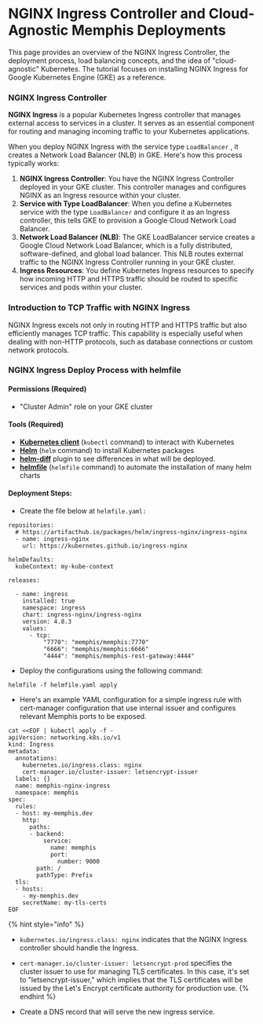 # NGINX Ingress Controller and Cloud-Agnostic Memphis Deployments

This page provides an overview of the NGINX Ingress Controller, the deployment process, load balancing concepts, and the idea of "cloud-agnostic" Kubernetes. The tutorial focuses on installing NGINX Ingress for Google Kubernetes Engine (GKE) as a reference.

### NGINX Ingress Controller

**NGINX Ingress** is a popular Kubernetes Ingress controller that manages external access to services in a cluster. It serves as an essential component for routing and managing incoming traffic to your Kubernetes applications.&#x20;

When you deploy NGINX Ingress with the service type `LoadBalancer` , it creates a Network Load Balancer (NLB) in GKE. Here's how this process typically works:

1. **NGINX Ingress Controller**: You have the NGINX Ingress Controller deployed in your GKE cluster. This controller manages and configures NGINX as an Ingress resource within your cluster.
2. **Service with Type LoadBalancer**: When you define a Kubernetes service with the type `LoadBalancer` and configure it as an Ingress controller, this tells GKE to provision a Google Cloud Network Load Balancer.
3. **Network Load Balancer (NLB)**: The GKE LoadBalancer service creates a Google Cloud Network Load Balancer, which is a fully distributed, software-defined, and global load balancer. This NLB routes external traffic to the NGINX Ingress Controller running in your GKE cluster.
4. **Ingress Resources**: You define Kubernetes Ingress resources to specify how incoming HTTP and HTTPS traffic should be routed to specific services and pods within your cluster.

### Introduction to TCP Traffic with NGINX Ingress

NGINX Ingress excels not only in routing HTTP and HTTPS traffic but also efficiently manages TCP traffic. This capability is especially useful when dealing with non-HTTP protocols, such as database connections or custom network protocols.

### NGINX Ingress Deploy Process with helmfile&#x20;

#### Permissions (Required) <a href="#6f98" id="6f98"></a>

* "Cluster Admin" role on your GKE cluster

#### Tools (Required) <a href="#6f98" id="6f98"></a>

* [**Kubernetes client**](https://kubernetes.io/docs/tasks/tools/#kubectl) (`kubectl` command) to interact with Kubernetes
* [**Helm**](https://helm.sh/) (`helm` command) to install Kubernetes packages
* [**helm-diff**](https://github.com/databus23/helm-diff) plugin to see differences in what will be deployed.
* [**helmfile**](https://github.com/helmfile/helmfile) (`helmfile` command) to automate the installation of many helm charts

#### Deployment Steps:

* Create the file below at `helmfile.yaml:`

```
repositories:
  # https://artifacthub.io/packages/helm/ingress-nginx/ingress-nginx
  - name: ingress-nginx 
    url: https://kubernetes.github.io/ingress-nginx  

helmDefaults:
  kubeContext: my-kube-context

releases:

  - name: ingress
    installed: true
    namespace: ingress
    chart: ingress-nginx/ingress-nginx
    version: 4.8.3
    values:
      - tcp:
          "7770": "memphis/memphis:7770"
          "6666": "memphis/memphis:6666"
          "4444": "memphis/memphis-rest-gateway:4444"
```

* Deploy the configurations using the following command:

```
helmfile -f helmfile.yaml apply
```

* Here's an example YAML configuration for a simple ingress rule with cert-manager configuration that use internal issuer and configures relevant Memphis ports to be exposed.

```
cat <<EOF | kubectl apply -f -
apiVersion: networking.k8s.io/v1
kind: Ingress
metadata:
  annotations:
    kubernetes.io/ingress.class: nginx
    cert-manager.io/cluster-issuer: letsencrypt-issuer 
  labels: {}
  name: memphis-nginx-ingress
  namespace: memphis
spec:
  rules:
  - host: my-memphis.dev
    http:
      paths:
      - backend:
          service:
            name: memphis
            port:
              number: 9000
        path: /
        pathType: Prefix
  tls:
  - hosts:
    - my-memphis.dev
    secretName: my-tls-certs
EOF
```

{% hint style="info" %}


* `kubernetes.io/ingress.class: nginx` indicates that the NGINX Ingress controller should handle the Ingress.
* `cert-manager.io/cluster-issuer: letsencrypt-prod` specifies the cluster issuer to use for managing TLS certificates. In this case, it's set to "letsencrypt-issuer," which implies that the TLS certificates will be issued by the Let's Encrypt certificate authority for production use.
{% endhint %}

* Create a DNS record that will serve the new ingress service.&#x20;
